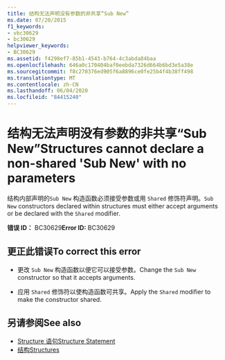 ```yaml
---
title: 结构无法声明没有参数的非共享“Sub New”
ms.date: 07/20/2015
f1_keywords:
- vbc30629
- bc30629
helpviewer_keywords:
- BC30629
ms.assetid: f4298ef7-85b1-4543-b764-4c3abda84baa
ms.openlocfilehash: 646a0c170404baf0eebda7326d664b6bd3e5a38e
ms.sourcegitcommit: f8c270376ed905f6a8896ce0fe25b4f4b38ff498
ms.translationtype: MT
ms.contentlocale: zh-CN
ms.lasthandoff: 06/04/2020
ms.locfileid: "84415240"
---
```

# <a name="structures-cannot-declare-a-non-shared-sub-new-with-no-parameters"></a><span data-ttu-id="c010d-102">结构无法声明没有参数的非共享“Sub New”</span><span class="sxs-lookup"><span data-stu-id="c010d-102">Structures cannot declare a non-shared 'Sub New' with no parameters</span></span>
<span data-ttu-id="c010d-103">结构内部声明的`Sub New` 构造函数必须接受参数或用 `Shared` 修饰符声明。</span><span class="sxs-lookup"><span data-stu-id="c010d-103">`Sub New` constructors declared within structures must either accept arguments or be declared with the `Shared` modifier.</span></span>  
  
 <span data-ttu-id="c010d-104">**错误 ID：** BC30629</span><span class="sxs-lookup"><span data-stu-id="c010d-104">**Error ID:** BC30629</span></span>  
  
## <a name="to-correct-this-error"></a><span data-ttu-id="c010d-105">更正此错误</span><span class="sxs-lookup"><span data-stu-id="c010d-105">To correct this error</span></span>  
  
- <span data-ttu-id="c010d-106">更改 `Sub New` 构造函数以便它可以接受参数。</span><span class="sxs-lookup"><span data-stu-id="c010d-106">Change the `Sub New` constructor so that it accepts arguments.</span></span>  
  
- <span data-ttu-id="c010d-107">应用 `Shared` 修饰符以使构造函数可共享。</span><span class="sxs-lookup"><span data-stu-id="c010d-107">Apply the `Shared` modifier to make the constructor shared.</span></span>  
  
## <a name="see-also"></a><span data-ttu-id="c010d-108">另请参阅</span><span class="sxs-lookup"><span data-stu-id="c010d-108">See also</span></span>

- [<span data-ttu-id="c010d-109">Structure 语句</span><span class="sxs-lookup"><span data-stu-id="c010d-109">Structure Statement</span></span>](../language-reference/statements/structure-statement.md)
- [<span data-ttu-id="c010d-110">结构</span><span class="sxs-lookup"><span data-stu-id="c010d-110">Structures</span></span>](../programming-guide/language-features/data-types/structures.md)
